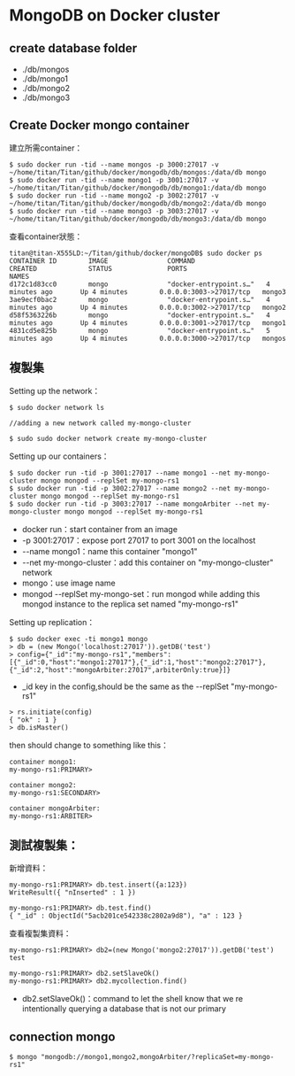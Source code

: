 # MongoDB on Docker cluster

## create database folder
* ./db/mongos
* ./db/mongo1
* ./db/mongo2
* ./db/mongo3

## Create Docker mongo container
建立所需container：
```
$ sudo docker run -tid --name mongos -p 3000:27017 -v ~/home/titan/Titan/github/docker/mongodb/db/mongos:/data/db mongo
$ sudo docker run -tid --name mongo1 -p 3001:27017 -v ~/home/titan/Titan/github/docker/mongodb/db/mongo1:/data/db mongo
$ sudo docker run -tid --name mongo2 -p 3002:27017 -v ~/home/titan/Titan/github/docker/mongodb/db/mongo2:/data/db mongo
$ sudo docker run -tid --name mongo3 -p 3003:27017 -v ~/home/titan/Titan/github/docker/mongodb/db/mongo3:/data/db mongo
```
查看container狀態：
```
titan@titan-X555LD:~/Titan/github/docker/mongoDB$ sudo docker ps
CONTAINER ID        IMAGE               COMMAND                  CREATED             STATUS              PORTS                     NAMES
d172c1d83cc0        mongo               "docker-entrypoint.s…"   4 minutes ago       Up 4 minutes        0.0.0.0:3003->27017/tcp   mongo3
3ae9ecf0bac2        mongo               "docker-entrypoint.s…"   4 minutes ago       Up 4 minutes        0.0.0.0:3002->27017/tcp   mongo2
d58f5363226b        mongo               "docker-entrypoint.s…"   4 minutes ago       Up 4 minutes        0.0.0.0:3001->27017/tcp   mongo1
4831cd5e825b        mongo               "docker-entrypoint.s…"   5 minutes ago       Up 4 minutes        0.0.0.0:3000->27017/tcp   mongos
```

## 複製集
Setting up the network：
```
$ sudo docker network ls

//adding a new network called my-mongo-cluster

$ sudo sudo docker network create my-mongo-cluster
```
Setting up our containers：
```
$ sudo docker run -tid -p 3001:27017 --name mongo1 --net my-mongo-cluster mongo mongod --replSet my-mongo-rs1
$ sudo docker run -tid -p 3002:27017 --name mongo2 --net my-mongo-cluster mongo mongod --replSet my-mongo-rs1
$ sudo docker run -tid -p 3003:27017 --name mongoArbiter --net my-mongo-cluster mongo mongod --replSet my-mongo-rs1
```
* docker run：start container from an image
* -p 3001:27017：expose port 27017 to port 3001 on the localhost
* --name mongo1：name this container "mongo1"
* --net my-mongo-cluster：add this container on "my-mongo-cluster" network
* mongo：use image name
* mongod --replSet my-mongo-set：run mongod while adding this mongod instance to the replica set named "my-mongo-rs1"

Setting up replication：
```
$ sudo docker exec -ti mongo1 mongo
> db = (new Mongo('localhost:27017')).getDB('test')
> config={"_id":"my-mongo-rs1","members":[{"_id":0,"host":"mongo1:27017"},{"_id":1,"host":"mongo2:27017"},{"_id":2,"host":"mongoArbiter:27017",arbiterOnly:true}]}
```
* _id key in the config,should be the same as the --replSet "my-mongo-rs1"

```
> rs.initiate(config)
{ "ok" : 1 }
> db.isMaster()
```
then should change to something like this：
```
container mongo1:
my-mongo-rs1:PRIMARY>

container mongo2:
my-mongo-rs1:SECONDARY>

container mongoArbiter:
my-mongo-rs1:ARBITER>
```
## 測試複製集：
新增資料：
```
my-mongo-rs1:PRIMARY> db.test.insert({a:123})
WriteResult({ "nInserted" : 1 })

my-mongo-rs1:PRIMARY> db.test.find()
{ "_id" : ObjectId("5acb201ce542338c2802a9d8"), "a" : 123 }
```
查看複製集資料：
```
my-mongo-rs1:PRIMARY> db2=(new Mongo('mongo2:27017')).getDB('test')
test

my-mongo-rs1:PRIMARY> db2.setSlaveOk()
my-mongo-rs1:PRIMARY> db2.mycollection.find()
```
* db2.setSlaveOk()：command to let the shell know that we re intentionally querying a database that is not our primary

## connection mongo
```
$ mongo "mongodb://mongo1,mongo2,mongoArbiter/?replicaSet=my-mongo-rs1"
```
